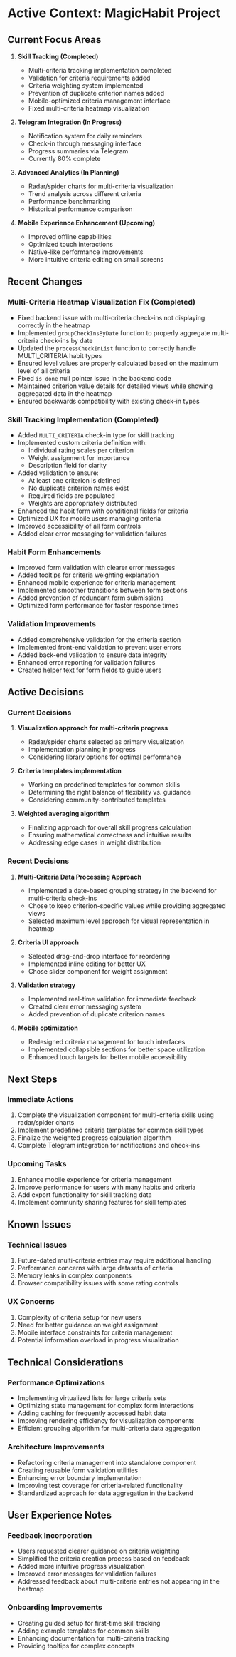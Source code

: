 # Active Context: MagicHabit Project

## Current Focus Areas

1. **Skill Tracking (Completed)**
   - Multi-criteria tracking implementation completed
   - Validation for criteria requirements added
   - Criteria weighting system implemented
   - Prevention of duplicate criterion names added
   - Mobile-optimized criteria management interface
   - Fixed multi-criteria heatmap visualization

2. **Telegram Integration (In Progress)**
   - Notification system for daily reminders
   - Check-in through messaging interface
   - Progress summaries via Telegram
   - Currently 80% complete

3. **Advanced Analytics (In Planning)**
   - Radar/spider charts for multi-criteria visualization
   - Trend analysis across different criteria
   - Performance benchmarking
   - Historical performance comparison

4. **Mobile Experience Enhancement (Upcoming)**
   - Improved offline capabilities
   - Optimized touch interactions
   - Native-like performance improvements
   - More intuitive criteria editing on small screens

## Recent Changes

### Multi-Criteria Heatmap Visualization Fix (Completed)
- Fixed backend issue with multi-criteria check-ins not displaying correctly in the heatmap
- Implemented `groupCheckInsByDate` function to properly aggregate multi-criteria check-ins by date
- Updated the `processCheckInList` function to correctly handle MULTI_CRITERIA habit types 
- Ensured level values are properly calculated based on the maximum level of all criteria
- Fixed `is_done` null pointer issue in the backend code
- Maintained criterion value details for detailed views while showing aggregated data in the heatmap
- Ensured backwards compatibility with existing check-in types

### Skill Tracking Implementation (Completed)
- Added `MULTI_CRITERIA` check-in type for skill tracking
- Implemented custom criteria definition with:
  - Individual rating scales per criterion
  - Weight assignment for importance
  - Description field for clarity
- Added validation to ensure:
  - At least one criterion is defined
  - No duplicate criterion names exist
  - Required fields are populated
  - Weights are appropriately distributed
- Enhanced the habit form with conditional fields for criteria
- Optimized UX for mobile users managing criteria
- Improved accessibility of all form controls
- Added clear error messaging for validation failures

### Habit Form Enhancements
- Improved form validation with clearer error messages
- Added tooltips for criteria weighting explanation
- Enhanced mobile experience for criteria management
- Implemented smoother transitions between form sections
- Added prevention of redundant form submissions
- Optimized form performance for faster response times

### Validation Improvements
- Added comprehensive validation for the criteria section
- Implemented front-end validation to prevent user errors
- Added back-end validation to ensure data integrity
- Enhanced error reporting for validation failures
- Created helper text for form fields to guide users

## Active Decisions

### Current Decisions
1. **Visualization approach for multi-criteria progress**
   - Radar/spider charts selected as primary visualization
   - Implementation planning in progress
   - Considering library options for optimal performance

2. **Criteria templates implementation**
   - Working on predefined templates for common skills
   - Determining the right balance of flexibility vs. guidance
   - Considering community-contributed templates

3. **Weighted averaging algorithm**
   - Finalizing approach for overall skill progress calculation
   - Ensuring mathematical correctness and intuitive results
   - Addressing edge cases in weight distribution

### Recent Decisions
1. **Multi-Criteria Data Processing Approach**
   - Implemented a date-based grouping strategy in the backend for multi-criteria check-ins
   - Chose to keep criterion-specific values while providing aggregated views
   - Selected maximum level approach for visual representation in heatmap

2. **Criteria UI approach**
   - Selected drag-and-drop interface for reordering
   - Implemented inline editing for better UX
   - Chose slider component for weight assignment

3. **Validation strategy**
   - Implemented real-time validation for immediate feedback
   - Created clear error messaging system
   - Added prevention of duplicate criterion names

4. **Mobile optimization**
   - Redesigned criteria management for touch interfaces
   - Implemented collapsible sections for better space utilization
   - Enhanced touch targets for better mobile accessibility

## Next Steps

### Immediate Actions
1. Complete the visualization component for multi-criteria skills using radar/spider charts
2. Implement predefined criteria templates for common skill types
3. Finalize the weighted progress calculation algorithm
4. Complete Telegram integration for notifications and check-ins

### Upcoming Tasks
1. Enhance mobile experience for criteria management
2. Improve performance for users with many habits and criteria
3. Add export functionality for skill tracking data
4. Implement community sharing features for skill templates

## Known Issues

### Technical Issues
1. Future-dated multi-criteria entries may require additional handling
2. Performance concerns with large datasets of criteria
3. Memory leaks in complex components
4. Browser compatibility issues with some rating controls

### UX Concerns
1. Complexity of criteria setup for new users
2. Need for better guidance on weight assignment
3. Mobile interface constraints for criteria management
4. Potential information overload in progress visualization

## Technical Considerations

### Performance Optimizations
- Implementing virtualized lists for large criteria sets
- Optimizing state management for complex form interactions
- Adding caching for frequently accessed habit data
- Improving rendering efficiency for visualization components
- Efficient grouping algorithm for multi-criteria data aggregation

### Architecture Improvements
- Refactoring criteria management into standalone component
- Creating reusable form validation utilities
- Enhancing error boundary implementation
- Improving test coverage for criteria-related functionality
- Standardized approach for data aggregation in the backend

## User Experience Notes

### Feedback Incorporation
- Users requested clearer guidance on criteria weighting
- Simplified the criteria creation process based on feedback
- Added more intuitive progress visualization
- Improved error messages for validation failures
- Addressed feedback about multi-criteria entries not appearing in the heatmap

### Onboarding Improvements
- Creating guided setup for first-time skill tracking
- Adding example templates for common skills
- Enhancing documentation for multi-criteria tracking
- Providing tooltips for complex concepts
